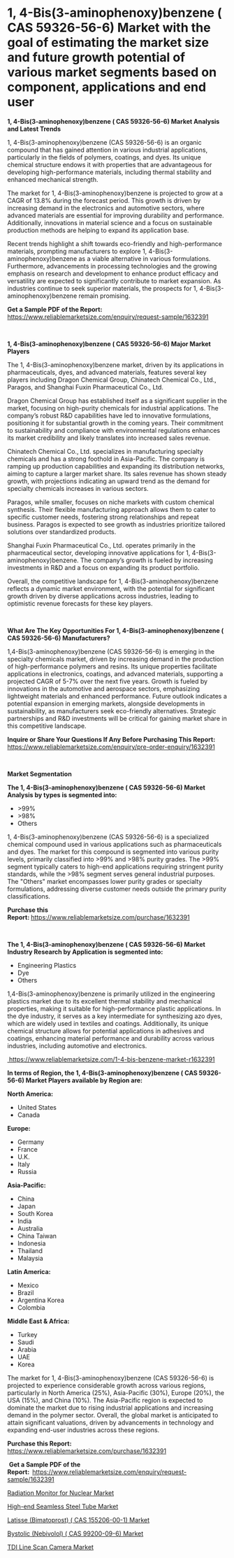 <p><h1>1, 4-Bis(3-aminophenoxy)benzene ( CAS 59326-56-6) Market with the goal of estimating the market size and future growth potential of various market segments based on component, applications and end user</h1></p><p><strong>1, 4-Bis(3-aminophenoxy)benzene ( CAS 59326-56-6) Market Analysis and Latest Trends</strong></p>
<p><p>1, 4-Bis(3-aminophenoxy)benzene (CAS 59326-56-6) is an organic compound that has gained attention in various industrial applications, particularly in the fields of polymers, coatings, and dyes. Its unique chemical structure endows it with properties that are advantageous for developing high-performance materials, including thermal stability and enhanced mechanical strength.</p><p>The market for 1, 4-Bis(3-aminophenoxy)benzene is projected to grow at a CAGR of 13.8% during the forecast period. This growth is driven by increasing demand in the electronics and automotive sectors, where advanced materials are essential for improving durability and performance. Additionally, innovations in material science and a focus on sustainable production methods are helping to expand its application base.</p><p>Recent trends highlight a shift towards eco-friendly and high-performance materials, prompting manufacturers to explore 1, 4-Bis(3-aminophenoxy)benzene as a viable alternative in various formulations. Furthermore, advancements in processing technologies and the growing emphasis on research and development to enhance product efficacy and versatility are expected to significantly contribute to market expansion. As industries continue to seek superior materials, the prospects for 1, 4-Bis(3-aminophenoxy)benzene remain promising.</p></p>
<p><strong>Get a Sample PDF of the Report:&nbsp;</strong> <a href="https://www.reliablemarketsize.com/enquiry/request-sample/1632391?utm_campaign=1167&utm_medium=2&utm_source=Github&utm_content=ia&utm_term=27102024&utm_id=1-4-bis3-aminophenoxybenzene-cas-59326-56-6">https://www.reliablemarketsize.com/enquiry/request-sample/1632391</a></p>
<p>&nbsp;</p>
<p><strong>1, 4-Bis(3-aminophenoxy)benzene ( CAS 59326-56-6) Major Market Players</strong></p>
<p><p>The 1, 4-Bis(3-aminophenoxy)benzene market, driven by its applications in pharmaceuticals, dyes, and advanced materials, features several key players including Dragon Chemical Group, Chinatech Chemical Co., Ltd., Paragos, and Shanghai Fuxin Pharmaceutical Co., Ltd.</p><p>Dragon Chemical Group has established itself as a significant supplier in the market, focusing on high-purity chemicals for industrial applications. The company’s robust R&D capabilities have led to innovative formulations, positioning it for substantial growth in the coming years. Their commitment to sustainability and compliance with environmental regulations enhances its market credibility and likely translates into increased sales revenue.</p><p>Chinatech Chemical Co., Ltd. specializes in manufacturing specialty chemicals and has a strong foothold in Asia-Pacific. The company is ramping up production capabilities and expanding its distribution networks, aiming to capture a larger market share. Its sales revenue has shown steady growth, with projections indicating an upward trend as the demand for specialty chemicals increases in various sectors.</p><p>Paragos, while smaller, focuses on niche markets with custom chemical synthesis. Their flexible manufacturing approach allows them to cater to specific customer needs, fostering strong relationships and repeat business. Paragos is expected to see growth as industries prioritize tailored solutions over standardized products.</p><p>Shanghai Fuxin Pharmaceutical Co., Ltd. operates primarily in the pharmaceutical sector, developing innovative applications for 1, 4-Bis(3-aminophenoxy)benzene. The company’s growth is fueled by increasing investments in R&D and a focus on expanding its product portfolio. </p><p>Overall, the competitive landscape for 1, 4-Bis(3-aminophenoxy)benzene reflects a dynamic market environment, with the potential for significant growth driven by diverse applications across industries, leading to optimistic revenue forecasts for these key players.</p></p>
<p>&nbsp;</p>
<p><strong>What Are The Key Opportunities For 1, 4-Bis(3-aminophenoxy)benzene ( CAS 59326-56-6) Manufacturers?</strong></p>
<p><p>1,4-Bis(3-aminophenoxy)benzene (CAS 59326-56-6) is emerging in the specialty chemicals market, driven by increasing demand in the production of high-performance polymers and resins. Its unique properties facilitate applications in electronics, coatings, and advanced materials, supporting a projected CAGR of 5-7% over the next five years. Growth is fueled by innovations in the automotive and aerospace sectors, emphasizing lightweight materials and enhanced performance. Future outlook indicates a potential expansion in emerging markets, alongside developments in sustainability, as manufacturers seek eco-friendly alternatives. Strategic partnerships and R&D investments will be critical for gaining market share in this competitive landscape.</p></p>
<p><strong>Inquire or Share Your Questions If Any Before Purchasing This Report:</strong> <a href="https://www.reliablemarketsize.com/enquiry/pre-order-enquiry/1632391?utm_campaign=1167&utm_medium=2&utm_source=Github&utm_content=ia&utm_term=27102024&utm_id=1-4-bis3-aminophenoxybenzene-cas-59326-56-6">https://www.reliablemarketsize.com/enquiry/pre-order-enquiry/1632391</a></p>
<p>&nbsp;</p>
<p><strong>Market Segmentation</strong></p>
<p><strong>The 1, 4-Bis(3-aminophenoxy)benzene ( CAS 59326-56-6) Market Analysis by types is segmented into:</strong></p>
<p><ul><li>>99%</li><li>>98%</li><li>Others</li></ul></p>
<p><p>1, 4-Bis(3-aminophenoxy)benzene (CAS 59326-56-6) is a specialized chemical compound used in various applications such as pharmaceuticals and dyes. The market for this compound is segmented into various purity levels, primarily classified into >99% and >98% purity grades. The >99% segment typically caters to high-end applications requiring stringent purity standards, while the >98% segment serves general industrial purposes. The "Others" market encompasses lower purity grades or specialty formulations, addressing diverse customer needs outside the primary purity classifications.</p></p>
<p><strong>Purchase this Report:&nbsp;</strong><a href="https://www.reliablemarketsize.com/purchase/1632391?utm_campaign=1167&utm_medium=2&utm_source=Github&utm_content=ia&utm_term=27102024&utm_id=1-4-bis3-aminophenoxybenzene-cas-59326-56-6">https://www.reliablemarketsize.com/purchase/1632391</a></p>
<p>&nbsp;</p>
<p><strong>The 1, 4-Bis(3-aminophenoxy)benzene ( CAS 59326-56-6) Market Industry Research by Application is segmented into:</strong></p>
<p><ul><li>Engineering Plastics</li><li>Dye</li><li>Others</li></ul></p>
<p><p>1,4-Bis(3-aminophenoxy)benzene is primarily utilized in the engineering plastics market due to its excellent thermal stability and mechanical properties, making it suitable for high-performance plastic applications. In the dye industry, it serves as a key intermediate for synthesizing azo dyes, which are widely used in textiles and coatings. Additionally, its unique chemical structure allows for potential applications in adhesives and coatings, enhancing material performance and durability across various industries, including automotive and electronics.</p></p>
<p><a href="https://www.reliablemarketsize.com/1-4-bis-benzene-market-r1632391?utm_campaign=1167&utm_medium=2&utm_source=Github&utm_content=ia&utm_term=27102024&utm_id=1-4-bis3-aminophenoxybenzene-cas-59326-56-6">&nbsp;https://www.reliablemarketsize.com/1-4-bis-benzene-market-r1632391</a></p>
<p><strong>In terms of Region, the 1, 4-Bis(3-aminophenoxy)benzene ( CAS 59326-56-6) Market Players available by Region are:</strong></p>
<p>
    <p> <strong> North America: </strong>
        <ul>
            <li>United States</li>
            <li>Canada</li>
        </ul>
        </p> 
    <p> <strong> Europe: </strong>
        <ul>
            <li>Germany</li>
            <li>France</li>
            <li>U.K.</li>
            <li>Italy</li>
            <li>Russia</li>
        </ul>
        </p> 
    <p> <strong> Asia-Pacific: </strong>
        <ul>
            <li>China</li>
            <li>Japan</li>
            <li>South Korea</li>
            <li>India</li>
            <li>Australia</li>
            <li>China Taiwan</li>
            <li>Indonesia</li>
            <li>Thailand</li>
            <li>Malaysia</li>
        </ul>
        </p> 
    <p> <strong> Latin America: </strong>
        <ul>
            <li>Mexico</li>
            <li>Brazil</li>
            <li>Argentina Korea</li>
            <li>Colombia</li>
        </ul>
        </p> 
    <p> <strong> Middle East & Africa: </strong>
        <ul>
            <li>Turkey</li>
            <li>Saudi</li>
            <li>Arabia</li>
            <li>UAE</li>
            <li>Korea</li>
        </ul>
    </p>
    </p>
<p><p>The market for 1, 4-Bis(3-aminophenoxy)benzene (CAS 59326-56-6) is projected to experience considerable growth across various regions, particularly in North America (25%), Asia-Pacific (30%), Europe (20%), the USA (15%), and China (10%). The Asia-Pacific region is expected to dominate the market due to rising industrial applications and increasing demand in the polymer sector. Overall, the global market is anticipated to attain significant valuations, driven by advancements in technology and expanding end-user industries across these regions.</p></p>
<p><strong>Purchase this Report: </strong><a href="https://www.reliablemarketsize.com/purchase/1632391?utm_campaign=1167&utm_medium=2&utm_source=Github&utm_content=ia&utm_term=27102024&utm_id=1-4-bis3-aminophenoxybenzene-cas-59326-56-6">https://www.reliablemarketsize.com/purchase/1632391</a></p>
<p>&nbsp;<strong>Get a Sample PDF of the Report:&nbsp;&nbsp;</strong><a href="https://www.reliablemarketsize.com/enquiry/request-sample/1632391?utm_campaign=1167&utm_medium=2&utm_source=Github&utm_content=ia&utm_term=27102024&utm_id=1-4-bis3-aminophenoxybenzene-cas-59326-56-6">https://www.reliablemarketsize.com/enquiry/request-sample/1632391</a></p>
<p><strong></strong></p>
<p><p><a href="https://issuu.com/reportprime-2/docs/radiation-monitor-for-nuclear-market-size-2030.ppt?utm_campaign=1167&utm_medium=2&utm_source=Github&utm_content=ia&utm_term=27102024&utm_id=1-4-bis3-aminophenoxybenzene-cas-59326-56-6">Radiation Monitor for Nuclear Market</a></p><p><a href="https://www.linkedin.com/pulse/strategic-roadmap-success-global-high-end-seamless-steel-tube-cimpe?trk=public_post_embed_feed-article-content&utm_campaign=1167&utm_medium=2&utm_source=Github&utm_content=ia&utm_term=27102024&utm_id=1-4-bis3-aminophenoxybenzene-cas-59326-56-6">High-end Seamless Steel Tube Market</a></p><p><a href="https://github.com/annicecos4/Market-Research-Report-List-1/blob/main/latisse-bimatoprost-cas-155206-00-1-market.md?utm_campaign=1167&utm_medium=2&utm_source=Github&utm_content=ia&utm_term=27102024&utm_id=1-4-bis3-aminophenoxybenzene-cas-59326-56-6">Latisse (Bimatoprost) ( CAS 155206-00-1) Market</a></p><p><a href="https://github.com/brunafxh5tru/Market-Research-Report-List-1/blob/main/bystolic-nebivolol-cas-99200-09-6-market.md?utm_campaign=1167&utm_medium=2&utm_source=Github&utm_content=ia&utm_term=27102024&utm_id=1-4-bis3-aminophenoxybenzene-cas-59326-56-6">Bystolic (Nebivolol) ( CAS 99200-09-6) Market</a></p><p><a href="https://www.linkedin.com/pulse/emerging-technologies-reshaping-tdi-line-scan-camera-market-lbowe?trk=public_post_embed_feed-article-content&utm_campaign=1167&utm_medium=2&utm_source=Github&utm_content=ia&utm_term=27102024&utm_id=1-4-bis3-aminophenoxybenzene-cas-59326-56-6">TDI Line Scan Camera Market</a></p></p>